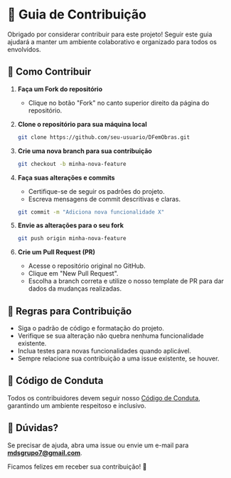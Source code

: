 # 📜 Guia de Contribuição  

Obrigado por considerar contribuir para este projeto! Seguir este guia ajudará a manter um ambiente colaborativo e organizado para todos os envolvidos.  

## 🚀 Como Contribuir  

1. **Faça um Fork do repositório**  
   - Clique no botão "Fork" no canto superior direito da página do repositório.  

2. **Clone o repositório para sua máquina local**  
   ```bash
   git clone https://github.com/seu-usuario/DFemObras.git
   ```

3. **Crie uma nova branch para sua contribuição**  
   ```bash
   git checkout -b minha-nova-feature
   ```

4. **Faça suas alterações e commits**  
   - Certifique-se de seguir os padrões do projeto.  
   - Escreva mensagens de commit descritivas e claras.  
   ```bash
   git commit -m "Adiciona nova funcionalidade X"
   ```

5. **Envie as alterações para o seu fork**  
   ```bash
   git push origin minha-nova-feature
   ```

6. **Crie um Pull Request (PR)**  
   - Acesse o repositório original no GitHub.  
   - Clique em "New Pull Request".
   - Escolha a branch correta e utilize o nosso template de PR para dar dados da mudanças realizadas.  

## 📌 Regras para Contribuição  

- Siga o padrão de código e formatação do projeto.  
- Verifique se sua alteração não quebra nenhuma funcionalidade existente.  
- Inclua testes para novas funcionalidades quando aplicável.  
- Sempre relacione sua contribuição a uma issue existente, se houver.  

## 📜 Código de Conduta  

Todos os contribuidores devem seguir nosso [Código de Conduta](link-para-codigo-de-conduta), garantindo um ambiente respeitoso e inclusivo.  

## 📧 Dúvidas?  

Se precisar de ajuda, abra uma issue ou envie um e-mail para **mdsgrupo7@gmail.com**.  

Ficamos felizes em receber sua contribuição! 🎉

